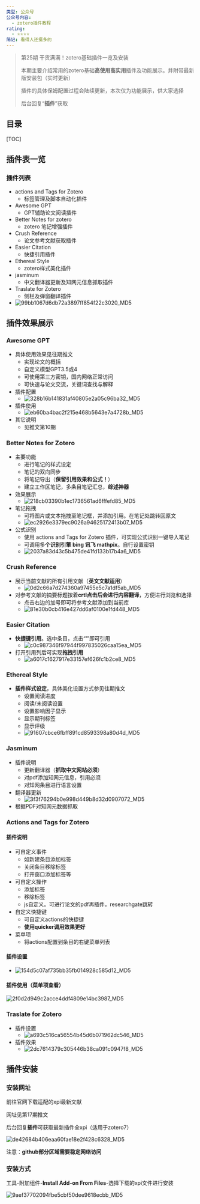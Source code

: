 ```yaml
---
类型: 公众号
公众号内容:
  - zotero插件教程
rating:
  - ⭐⭐⭐⭐
简记: 看得人还挺多的
---
```


> 第25期 干货满满！zotero基础插件一览及安装
> 
> 本期主要介绍常用的zotero基础**高使用高实用**插件及功能展示。并附带最新版安装包（实时更新）
> 
> 插件的具体保姆配置过程会陆续更新，本次仅为功能展示，供大家选择
> 
> 后台回复“**插件**”获取

## 目录

[TOC]

## 插件表一览

### 插件列表

- actions and Tags for Zotero
	- 标签管理及脚本自动化插件
- Awesome GPT
	- GPT辅助论文阅读插件
- Better Notes for zotero
	- zotero 笔记增强插件
- Crush Reference
	- 论文参考文献获取插件
- Easier Citation
	- 快捷引用插件
- Ethereal Style
	- zotero样式美化插件
- jasminum
	- 中文翻译器更新及知网元信息抓取插件
- Traslate for Zotero
	- 侧栏及弹窗翻译插件
- ![99bb1067d6db72a3897ff854f22c3020_MD5](https://pic-go-42.oss-cn-guangzhou.aliyuncs.com/img/99bb1067d6db72a3897ff854f22c3020_MD5.png)

## 插件效果展示

### Awesome GPT

- 具体使用效果见往期推文
	- 实现论文的概括
	- 自定义模型GPT3.5或4
	- 可使用第三方密钥，国内网络正常访问
	- 可快速与论文交流，关键词查找与解释
- 插件配置
	- ![328b16b141831af40805e2a05c96ba32_MD5](https://pic-go-42.oss-cn-guangzhou.aliyuncs.com/img/328b16b141831af40805e2a05c96ba32_MD5.png)
- 插件使用
	- ![eb60ba4bac2f215e468b5643e7a4728b_MD5](https://pic-go-42.oss-cn-guangzhou.aliyuncs.com/img/eb60ba4bac2f215e468b5643e7a4728b_MD5.png)
- 其它说明
	- 见推文第10期

### Better Notes for Zotero

- 主要功能
	- 进行笔记的样式设定
	- 笔记的双向同步
	- 将笔记导出（**保留引用效果和公式！**）
	- 建立工作区笔记，多条目笔记汇总，**综述神器**
- 效果展示
	- ![218cb03390b1ec1736561ad6fffefd85_MD5](https://pic-go-42.oss-cn-guangzhou.aliyuncs.com/img/218cb03390b1ec1736561ad6fffefd85_MD5.png)
- 笔记拖拽
	- 可将图片或文本拖拽至笔记框，并添加引用。在笔记处跳转回原文
	- ![ec2926e3379ec9026a94625172413b07_MD5](https://pic-go-42.oss-cn-guangzhou.aliyuncs.com/img/ec2926e3379ec9026a94625172413b07_MD5.gif)
- 公式识别
	- 使用 actions and Tags for Zotero 插件，可实现公式识别一键导入笔记
	- 可调用多**个识别引擎 bing 讯飞 mathpix**。自行设置密钥
	- ![2037a83d43c5b475de41fd133b17b4a6_MD5](https://pic-go-42.oss-cn-guangzhou.aliyuncs.com/img/2037a83d43c5b475de41fd133b17b4a6_MD5.gif)

### Crush Reference

- 展示当前文献的所有引用文献（**英文文献适用**）
	- ![0d2c66a7d274360a97455e5c7a1df5ab_MD5](https://pic-go-42.oss-cn-guangzhou.aliyuncs.com/img/0d2c66a7d274360a97455e5c7a1df5ab_MD5.png)
- 对参考文献的摘要标题按着**crtl点击后会进行内容翻译**，方便进行浏览和选择
	- 点击右边的加号即可将参考文献添加到当前库
	- ![81e30b0cb416e427dd6af0100e1fd448_MD5](https://pic-go-42.oss-cn-guangzhou.aliyuncs.com/img/81e30b0cb416e427dd6af0100e1fd448_MD5.png)

### Easier Citation

- **快捷键引用**。选中条目，点击“‘”即可引用
	- ![c0c987346f97944f997835026caa15ea_MD5](https://pic-go-42.oss-cn-guangzhou.aliyuncs.com/img/c0c987346f97944f997835026caa15ea_MD5.gif)
- 打开引用列后可实现**拖拽引用**
	- ![a6017c1627917e33157ef626fc1b2ce8_MD5](https://pic-go-42.oss-cn-guangzhou.aliyuncs.com/img/a6017c1627917e33157ef626fc1b2ce8_MD5.gif)

### Ethereal Style

- **插件样式设定**，具体美化设置方式参见往期推文
	- 设置阅读进度
	- 阅读/未阅读设置
	- 设置影响因子显示
	- 显示期刊标签
	- 显示评级
	- ![91607cbce6fbff891cd8593398a80d4d_MD5](https://pic-go-42.oss-cn-guangzhou.aliyuncs.com/img/91607cbce6fbff891cd8593398a80d4d_MD5.png)

### Jasminum

- 插件说明
	- 更新翻译器（**抓取中文网站必须**）
	- 对pdf添加知网元信息，引用必须
	- 对知网条目进行语言设置
- 翻译器更新
	- ![3f3f76294b0e998d449b8d32d0907072_MD5](https://pic-go-42.oss-cn-guangzhou.aliyuncs.com/img/3f3f76294b0e998d449b8d32d0907072_MD5.gif)
- 根据PDF对知网元数据抓取

### Actions and Tags for Zotero

#### 插件说明

- 可自定义事件
	- 如新建条目添加标签
	- 关闭条目移除标签
	- 打开窗口添加标签等
- 可自定义操作
	- 添加标签
	- 移除标签
	- js自定义。可进行论文的pdf再插件，researchgate跳转
- 自定义快捷键
	- 可自定义actions的快捷键
	- **使用quicker调用效果更好**
- 菜单项
	- 将actions配置到条目的右键菜单列表

#### 插件设置

- ![154d5c07af735bb35fb014928c585d12_MD5](https://pic-go-42.oss-cn-guangzhou.aliyuncs.com/img/154d5c07af735bb35fb014928c585d12_MD5.png)

#### 插件使用（菜单项查看）

![2f0d2d949c2acce4ddf4809e14bc3987_MD5](https://pic-go-42.oss-cn-guangzhou.aliyuncs.com/img/2f0d2d949c2acce4ddf4809e14bc3987_MD5.png)

### Traslate for Zotero

- 插件设置
	- ![a693c516ca56554b45d6b071962dc546_MD5](https://pic-go-42.oss-cn-guangzhou.aliyuncs.com/img/a693c516ca56554b45d6b071962dc546_MD5.png)
- 插件效果
	- ![2dc7614379c305446b38ca091c0947f8_MD5](https://pic-go-42.oss-cn-guangzhou.aliyuncs.com/img/2dc7614379c305446b38ca091c0947f8_MD5.png)

## 插件安装

### 安装网址

前往官网下载适配的xpi最新文献

网址见第17期推文

后台回复**插件**可获取最新插件全xpi（适用于zotero7）

![de42684b406eaa60fae18e2f428c6328_MD5](https://pic-go-42.oss-cn-guangzhou.aliyuncs.com/img/de42684b406eaa60fae18e2f428c6328_MD5.png)

注意：**github部分区域需要稳定网络访问**

### 安装方式

工具-附加组件-**Install Add-on From Files**-选择下载的xpi文件进行安装

![9aef37702094fbe5cbf50dee9618ecbb_MD5](https://pic-go-42.oss-cn-guangzhou.aliyuncs.com/img/9aef37702094fbe5cbf50dee9618ecbb_MD5.png)